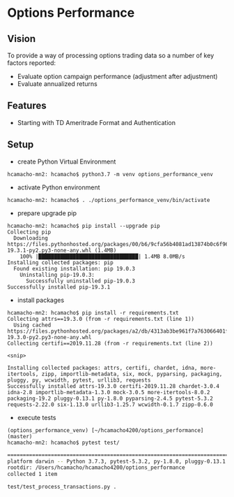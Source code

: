 Options Performance
===================

## Vision

To provide a way of processing options trading data so a number of key factors reported:
* Evaluate option campaign performance (adjustment after adjustment)
* Evaluate annualized returns

## Features
* Starting with TD Ameritrade Format and Authentication

## Setup
* create Python Virtual Environment
```
hcamacho-mn2: hcamacho$ python3.7 -m venv options_performance_venv
```
* activate Python environment
```
hcamacho-mn2: hcamacho$ . ./options_performance_venv/bin/activate
```
* prepare upgrade pip
```
hcamacho-mn2: hcamacho$ pip install --upgrade pip
Collecting pip
  Downloading https://files.pythonhosted.org/packages/00/b6/9cfa56b4081ad13874b0c6f96af8ce16cfbc1cb06bedf8e9164ce5551ec1/pip-19.3.1-py2.py3-none-any.whl (1.4MB)
    100% |████████████████████████████████| 1.4MB 8.0MB/s 
Installing collected packages: pip
  Found existing installation: pip 19.0.3
    Uninstalling pip-19.0.3:
      Successfully uninstalled pip-19.0.3
Successfully installed pip-19.3.1
```
* install packages
```
hcamacho-mn2: hcamacho$ pip install -r requirements.txt 
Collecting attrs==19.3.0 (from -r requirements.txt (line 1))
  Using cached https://files.pythonhosted.org/packages/a2/db/4313ab3be961f7a763066401fb77f7748373b6094076ae2bda2806988af6/attrs-19.3.0-py2.py3-none-any.whl
Collecting certifi==2019.11.28 (from -r requirements.txt (line 2))

<snip>

Installing collected packages: attrs, certifi, chardet, idna, more-itertools, zipp, importlib-metadata, six, mock, pyparsing, packaging, pluggy, py, wcwidth, pytest, urllib3, requests
Successfully installed attrs-19.3.0 certifi-2019.11.28 chardet-3.0.4 idna-2.8 importlib-metadata-1.3.0 mock-3.0.5 more-itertools-8.0.2 packaging-19.2 pluggy-0.13.1 py-1.8.0 pyparsing-2.4.5 pytest-5.3.2 requests-2.22.0 six-1.13.0 urllib3-1.25.7 wcwidth-0.1.7 zipp-0.6.0
```
* execute tests
```
(options_performance_venv) [~/hcamacho4200/options_performance] (master)
hcamacho-mn2: hcamacho$ pytest test/
```
```bash
========================================================================================================================================= test session starts =========================================================================================================================================
platform darwin -- Python 3.7.3, pytest-5.3.2, py-1.8.0, pluggy-0.13.1
rootdir: /Users/hcamacho/hcamacho4200/options_performance
collected 1 item                                                                                                                                                                                                                                                                                      

test/test_process_transactions.py . 
```

